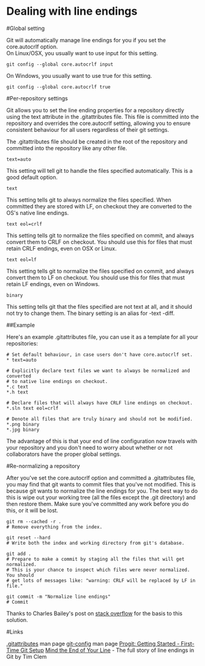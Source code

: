 Dealing with line endings
=========================

#Global setting

Git will automatically manage line endings for you if you set the core.autocrlf option.  
On Linux/OSX, you usually want to use input for this setting.
```
git config --global core.autocrlf input
```
On Windows, you usually want to use true for this setting.
```
git config --global core.autocrlf true
```

#Per-repository settings

Git allows you to set the line ending properties for a repository directly using the text attribute in the .gitattributes file. This file is committed into the repository and overrides the core.autocrlf setting, allowing you to ensure consistent behaviour for all users regardless of their git settings.

The .gitattributes file should be created in the root of the repository and committed into the repository like any other file.
```
text=auto
```
This setting will tell git to handle the files specified automatically. This is a good default option.
```
text
```
This setting tells git to always normalize the files specified. When committed they are stored with LF, on checkout they are converted to the OS's native line endings.
```
text eol=crlf
```
This setting tells git to normalize the files specified on commit, and always convert them to CRLF on checkout. You should use this for files that must retain CRLF endings, even on OSX or Linux.
```
text eol=lf
```
This setting tells git to normalize the files specified on commit, and always convert them to LF on checkout. You should use this for files that must retain LF endings, even on Windows.
```
binary
```
This setting tells git that the files specified are not text at all, and it should not try to change them. The binary setting is an alias for -text -diff.

##Example

Here's an example .gitattributes file, you can use it as a template for all your repositories:
```
# Set default behaviour, in case users don't have core.autocrlf set.
* text=auto

# Explicitly declare text files we want to always be normalized and converted 
# to native line endings on checkout.
*.c text
*.h text

# Declare files that will always have CRLF line endings on checkout.
*.sln text eol=crlf

# Denote all files that are truly binary and should not be modified.
*.png binary
*.jpg binary
```
The advantage of this is that your end of line configuration now travels with your repository and you don't need to worry about whether or not collaborators have the proper global settings.

#Re-normalizing a repository

After you've set the core.autocrlf option and committed a .gitattributes file, you may find that git wants to commit files that you've not modified. This is because git wants to normalize the line endings for you. The best way to do this is wipe out your working tree (all the files except the .git directory) and then restore them. Make sure you've committed any work before you do this, or it will be lost.
```
git rm --cached -r .
# Remove everything from the index.

git reset --hard
# Write both the index and working directory from git's database.

git add .
# Prepare to make a commit by staging all the files that will get normalized.
# This is your chance to inspect which files were never normalized. You should
# get lots of messages like: "warning: CRLF will be replaced by LF in file."

git commit -m "Normalize line endings"
# Commit
```

Thanks to Charles Bailey's post on [stack overflow](http://stackoverflow.com/questions/1510798/trying-to-fix-line-endings-with-git-filter-branch-but-having-no-luck/1511273#1511273) for the basis to this solution.

#Links

[.gitattributes](http://git-scm.com/docs/gitattributes#_checking-out_and_checking-in) man page
[git-config](http://git-scm.com/docs/git-config) man page
[Progit: Getting Started - First-Time Git Setup](http://git-scm.com/book/en/Getting-Started-First-Time-Git-Setup)
[Mind the End of Your Line](http://adaptivepatchwork.com/2012/03/01/mind-the-end-of-your-line/) - The full story of line endings in Git by Tim Clem

